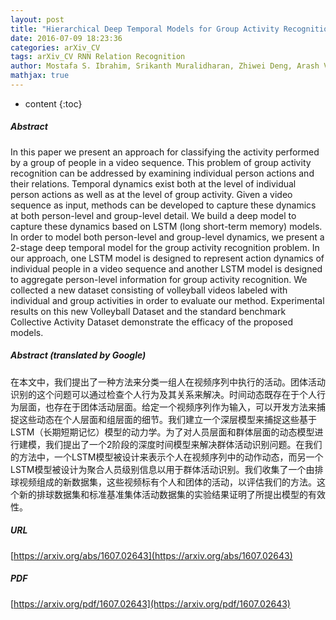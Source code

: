 ```yaml
---
layout: post
title: "Hierarchical Deep Temporal Models for Group Activity Recognition"
date: 2016-07-09 18:23:36
categories: arXiv_CV
tags: arXiv_CV RNN Relation Recognition
author: Mostafa S. Ibrahim, Srikanth Muralidharan, Zhiwei Deng, Arash Vahdat, Greg Mori
mathjax: true
---
```


* content
{:toc}

##### Abstract
In this paper we present an approach for classifying the activity performed by a group of people in a video sequence. This problem of group activity recognition can be addressed by examining individual person actions and their relations. Temporal dynamics exist both at the level of individual person actions as well as at the level of group activity. Given a video sequence as input, methods can be developed to capture these dynamics at both person-level and group-level detail. We build a deep model to capture these dynamics based on LSTM (long short-term memory) models. In order to model both person-level and group-level dynamics, we present a 2-stage deep temporal model for the group activity recognition problem. In our approach, one LSTM model is designed to represent action dynamics of individual people in a video sequence and another LSTM model is designed to aggregate person-level information for group activity recognition. We collected a new dataset consisting of volleyball videos labeled with individual and group activities in order to evaluate our method. Experimental results on this new Volleyball Dataset and the standard benchmark Collective Activity Dataset demonstrate the efficacy of the proposed models.

##### Abstract (translated by Google)
在本文中，我们提出了一种方法来分类一组人在视频序列中执行的活动。团体活动识别的这个问题可以通过检查个人行为及其关系来解决。时间动态既存在于个人行为层面，也存在于团体活动层面。给定一个视频序列作为输入，可以开发方法来捕捉这些动态在个人层面和组层面的细节。我们建立一个深层模型来捕捉这些基于LSTM（长期短期记忆）模型的动力学。为了对人员层面和群体层面的动态模型进行建模，我们提出了一个2阶段的深度时间模型来解决群体活动识别问题。在我们的方法中，一个LSTM模型被设计来表示个人在视频序列中的动作动态，而另一个LSTM模型被设计为聚合人员级别信息以用于群体活动识别。我们收集了一个由排球视频组成的新数据集，这些视频标有个人和团体的活动，以评估我们的方法。这个新的排球数据集和标准基准集体活动数据集的实验结果证明了所提出模型的有效性。

##### URL
[https://arxiv.org/abs/1607.02643](https://arxiv.org/abs/1607.02643)

##### PDF
[https://arxiv.org/pdf/1607.02643](https://arxiv.org/pdf/1607.02643)

